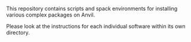 This repository contains scripts and spack environments for installing various complex packages on Anvil.

Please look at the instructions for each individual software within its own directory.

